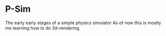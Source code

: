 # P-Sim
 The early early stages of a simple physics simulator
 As of now this is mostly me learning how to do 3d-rendering